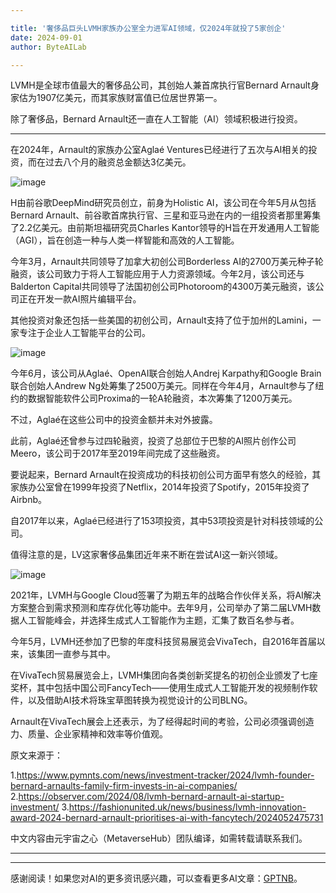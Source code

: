 ```yaml
---

title: '奢侈品巨头LVMH家族办公室全力进军AI领域，仅2024年就投了5家创企'
date: 2024-09-01
author: ByteAILab

---
```


LVMH是全球市值最大的奢侈品公司，其创始人兼首席执行官Bernard Arnault身家估为1907亿美元，而其家族财富值已位居世界第一。

除了奢侈品，Bernard Arnault还一直在人工智能（AI）领域积极进行投资。

---


在2024年，Arnault的家族办公室Aglaé Ventures已经进行了五次与AI相关的投资，而在过去八个月的融资总金额达3亿美元。

![image](http://www.jesonc.com/FoXFmMBTy9BN14jhRoMOrD-LNOG-)

H由前谷歌DeepMind研究员创立，前身为Holistic AI，该公司在今年5月从包括Bernard Arnault、前谷歌首席执行官、三星和亚马逊在内的一组投资者那里筹集了2.2亿美元。由前斯坦福研究员Charles Kantor领导的H旨在开发通用人工智能（AGI），旨在创造一种与人类一样智能和高效的人工智能。

今年3月，Arnault共同领导了加拿大初创公司Borderless AI的2700万美元种子轮融资，该公司致力于将人工智能应用于人力资源领域。今年2月，该公司还与Balderton Capital共同领导了法国初创公司Photoroom的4300万美元融资，该公司正在开发一款AI照片编辑平台。

其他投资对象还包括一些美国的初创公司，Arnault支持了位于加州的Lamini，一家专注于企业人工智能平台的公司。

![image](http://www.jesonc.com/FvnzZ2eboiMJAewPpjDifBv2I9QR)

今年6月，该公司从Aglaé、OpenAI联合创始人Andrej Karpathy和Google Brain联合创始人Andrew Ng处筹集了2500万美元。同样在今年4月，Arnault参与了纽约的数据智能软件公司Proxima的一轮A轮融资，本次筹集了1200万美元。

不过，Aglaé在这些公司中的投资金额并未对外披露。

此前，Aglaé还曾参与过四轮融资，投资了总部位于巴黎的AI照片创作公司Meero，该公司于2017年至2019年间完成了这些融资。

要说起来，Bernard Arnault在投资成功的科技初创公司方面早有悠久的经验，其家族办公室曾在1999年投资了Netflix，2014年投资了Spotify，2015年投资了Airbnb。

自2017年以来，Aglaé已经进行了153项投资，其中53项投资是针对科技领域的公司。

值得注意的是，LV这家奢侈品集团近年来不断在尝试AI这一新兴领域。

![image](http://www.jesonc.com/FuQ5PR9nn0JCGyitpddsomZRh-Li)

2021年，LVMH与Google Cloud签署了为期五年的战略合作伙伴关系，将AI解决方案整合到需求预测和库存优化等功能中。去年9月，公司举办了第二届LVMH数据人工智能峰会，并选择生成式人工智能作为主题，汇集了数百名参与者。

今年5月，LVMH还参加了巴黎的年度科技贸易展览会VivaTech，自2016年首届以来，该集团一直参与其中。

在VivaTech贸易展览会上，LVMH集团向各类创新奖提名的初创企业颁发了七座奖杯，其中包括中国公司FancyTech——使用生成式人工智能开发的视频制作软件，以及借助AI技术将珠宝草图转换为视觉设计的公司BLNG。

Arnault在VivaTech展会上还表示，为了经得起时间的考验，公司必须强调创造力、质量、企业家精神和效率等价值观。

原文来源于：

1.https://www.pymnts.com/news/investment-tracker/2024/lvmh-founder-bernard-arnaults-family-firm-invests-in-ai-companies/
2.https://observer.com/2024/08/lvmh-bernard-arnault-ai-startup-investment/
3.https://fashionunited.uk/news/business/lvmh-innovation-award-2024-bernard-arnault-prioritises-ai-with-fancytech/2024052475731

中文内容由元宇宙之心（MetaverseHub）团队编译，如需转载请联系我们。

---
---
感谢阅读！如果您对AI的更多资讯感兴趣，可以查看更多AI文章：[GPTNB](https://gptnb.com)。